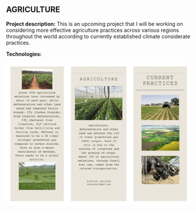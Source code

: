 ## AGRICULTURE

**Project description:** This is an upcoming project that I will be working on considering more effective agriculture practices across various regions throughout the world according to currently established climate considerate practices. 

**Technologies:** 

<img src="pdf/Agriculture%20Solution.png?raw=true"/>
